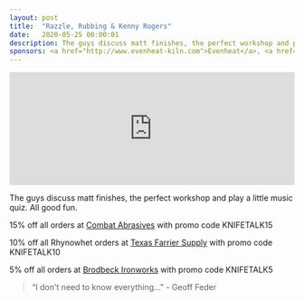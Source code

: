 ```yaml
---
layout: post
title:  "Razzle, Rubbing & Kenny Rogers"
date:   2020-05-25 00:00:01
description: The guys discuss matt finishes, the perfect workshop and play a little music quiz. All good fun. 
sponsors: <a href="http://www.evenheat-kiln.com">Evenheat</a>, <a href="http://www.combatabrasives.com">Combat Abrasives</a>, <a href="https://www.indasa-abrasives.com">IndasaUSA</a>,  <a href="http://www.texasfarriersupply.com">Texas Farrier Supply</a> and <a href="https://www.brodbeckironworks.com">Brodbeck Ironworks</a>.
---
```

                
<iframe frameborder="0" height="200" scrolling="no" src="https://playlist.megaphone.fm?e=TMN8710074355&light=true" width="100%"></iframe>

The guys discuss matt finishes, the perfect workshop and play a little music quiz. All good fun.  











   
  










   

            














  
15% off all orders at  <a href="http://www.combatabrasives.com">Combat Abrasives</a> with promo code KNIFETALK15

10% off all Rhynowhet orders at  <a href="http://www.texasfarriersupply.com">Texas Farrier Supply</a> with promo code KNIFETALK10  

5% off all orders at <a href="https://www.brodbeckironworks.com">Brodbeck Ironworks</a> with promo code KNIFETALK5
 

   
  






 


<blockquote class="largeQuote">“I don't need to know everything..." - Geoff Feder</blockquote>



